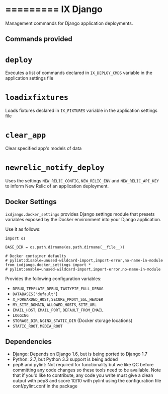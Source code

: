 =========
IX Django
=========

Management commands for Django application deployments.


Commands provided
-----------------

`deploy`
========

Executes a list of commands declared in `IX_DEPLOY_CMDS` variable in the
application settings file

`loadixfixtures`
================

Loads fixtures declared in `IX_FIXTURES` variable in the application settings
file

`clear_app`
===========

Clear specified app's models of data

`newrelic_notify_deploy`
========================

Uses the settings `NEW_RELIC_CONFIG`, `NEW_RELIC_ENV` and `NEW_RELIC_API_KEY`
to inform New Relic of an application deployment.

Docker Settings
---------------

`ixdjango.docker_settings` provides Django settings module that presets
variables exposed by the Docker environment into your Django application.

Use it as follows:

    import os

    BASE_DIR = os.path.dirname(os.path.dirname(__file__))

    # Docker container defaults
    # pylint:disable=unused-wildcard-import,import-error,no-name-in-module
    from ixdjango.docker_settings import *
    # pylint:enable=unused-wildcard-import,import-error,no-name-in-module

Provides the following configuration variables:

 * `DEBUG`, `TEMPLATE_DEBUG`, `TASTYPIE_FULL_DEBUG`
 * `DATABASES['default']`
 * `X_FORWARDED_HOST`, `SECURE_PROXY_SSL_HEADER`
 * `MY_SITE_DOMAIN`, `ALLOWED_HOSTS`, `SITE_URL`
 * `EMAIL_HOST`, `EMAIL_PORT`, `DEFAULT_FROM_EMAIL`
 * `LOGGING`
 * `STORAGE_DIR`, `NGINX_STATIC_DIR` (Docker storage locations)
 * `STATIC_ROOT`, `MEDIA_ROOT`


Dependencies
------------

* Django: Depends on Django 1.6, but is being ported to Django 1.7
* Python: 2.7, but Python 3.3 support is being added
* pep8 and pylint: Not required for functionality but we like QC before
committing any code changes so these tools need to be available. Note that
if you'd like to contribute, any code you write must give a clean output with
pep8 and score 10/10 with pylint using the configuration file
conf/pylint.conf in the package

